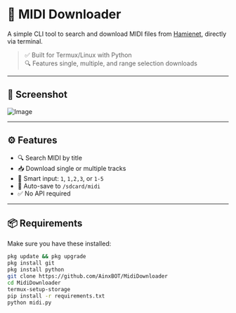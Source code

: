 # 🎵 MIDI Downloader
A simple CLI tool to search and download MIDI files from [Hamienet](https://www.hamienet.com), directly via terminal.

> ✅ Built for Termux/Linux with Python  
> 🔍 Features single, multiple, and range selection downloads

---

## 📸 Screenshot

![Image](https://github.com/user-attachments/assets/20b6a464-1562-4a57-b12f-f0bf4ce835b1)

---

## ⚙️ Features

- 🔍 Search MIDI by title
- 📥 Download single or multiple tracks
- 🧠 Smart input: `1`, `1,2,3`, or `1-5`
- 📁 Auto-save to `/sdcard/midi`
- ✅ No API required

---

## 📦 Requirements

Make sure you have these installed:

```bash
pkg update && pkg upgrade
pkg install git
pkg install python
git clone https://github.com/AinxBOT/MidiDownloader
cd MidiDownloader
termux-setup-storage
pip install -r requirements.txt
python midi.py
